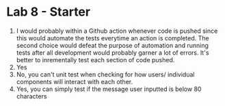 # Lab 8 - Starter
1. I would probably within a Github action whenever code is pushed since this would automate the tests everytime an action is 
completed. The second choice would defeat the purpose of automation and running tests after all development would probably
garner a lot of errors. It's better to inrementally test each section of code pushed.
2. Yes
3. No, you can't unit test when checking for how users/ individual components will interact with each other.
4. Yes, you can simply test if the message user inputted is below 80 characters
